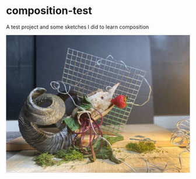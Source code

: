 # composition-test

A test project and some sketches I did to learn composition

![alt text](https://github.com/LaitRider/composition-test/blob/main/img_4081_720.jpg)
